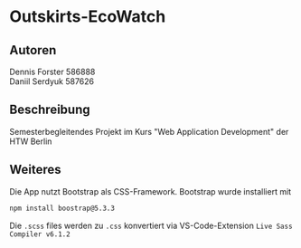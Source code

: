 # Outskirts-EcoWatch  
## Autoren
Dennis Forster 586888  
Daniil Serdyuk 587626  
## Beschreibung
Semesterbegleitendes Projekt im Kurs "Web Application Development" der HTW Berlin
## Weiteres
Die App nutzt Bootstrap als CSS-Framework. Bootstrap wurde installiert mit

```bash
npm install boostrap@5.3.3
```

Die `.scss` files werden zu `.css` konvertiert via VS-Code-Extension `Live Sass Compiler v6.1.2`